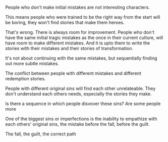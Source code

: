 People who don't make initial mistakes are not interesting characters.

This means people who were trained to be the right way from the start will be boring, they won't find stories that make them heroes.

That's wrong. There is always room for improvement. People who don't have the same initial tragic mistakes as the once in their current  culture, will have room to make different mistakes. And it is upto them to write the stories with their mistakes and their stories of transformation.

It's not about continuing with the same mistakes, but sequentially finding out more subtle mistakes.

The conflict between people with different mistakes and different redemption stories.

People with different original sins will find each other unrelateable. They don't understand each others needs, especially the stories they make.

Is there a sequence in which people disvover these sins? Are some people more 

One of the biggest sins or imperfections is the inability to empathize with each others' original sins, the mistake before the fall, before the guilt.

The fall, the guilt, the correct path
